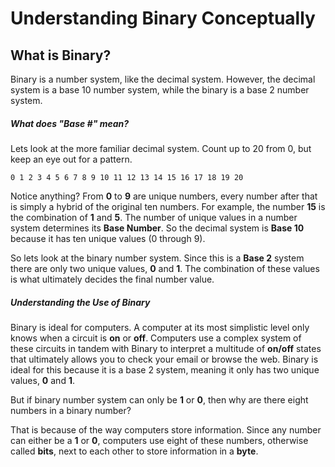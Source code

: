 # Understanding Binary Conceptually
## What is Binary?
Binary is a number system, like the decimal system. However, the decimal system is a base 10 number system, while the binary is a base 2 number system.
##### What does "Base #" mean?
Lets look at the more familiar decimal system. Count up to 20 from 0, but keep an eye out for a pattern.

`0 1 2 3 4 5 6 7 8 9 10 11 12 13 14 15 16 17 18 19 20`

Notice anything? From **0** to **9** are unique numbers, every number after that is simply a hybrid of the original ten numbers. For example, the number **15** is the combination of **1** and **5**. The number of unique values in a number system determines its **Base Number**. So the decimal system is **Base 10** because it has ten unique values (0 through 9).

So lets look at the binary number system. Since this is a **Base 2** system there are only two unique values, **0** and **1**. The combination of these values is what ultimately decides the final number value.
##### Understanding the Use of Binary
Binary is ideal for computers. A computer at its most simplistic level only knows when a circuit is **on** or **off**. Computers use a complex system of these circuits in tandem with Binary to interpret a multitude of **on/off** states that ultimately allows you to check your email or browse the web. Binary is ideal for this because it is a base 2 system, meaning it only has two unique values, **0** and **1**. 

But if binary number system can only be **1** or **0**, then why are there eight numbers in a binary number?

That is because of the way computers store information. Since any number can either be a **1** or **0**, computers use eight of these numbers, otherwise called **bits**, next to each other to store information in a **byte**.
